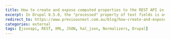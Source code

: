 ```yaml
---
title: How to create and expose computed properties to the REST API in Drupal 8
excerpt: In Drupal 8.5.0, the "processed" property of text fields is available in REST which means that REST apps can render the HTML output of a textarea without worrying about the filter formats.<br/>In this post, I will show you how you can add your own processed fields to be output via the REST API.
redirect_to: https://www.previousnext.com.au/blog/how-create-and-expose-computed-properties-rest-api-drupal-8
categories: external
tags: [jsonapi, REST, XML, JSON, hal_json, Normalizers, Drupal]
---
```

